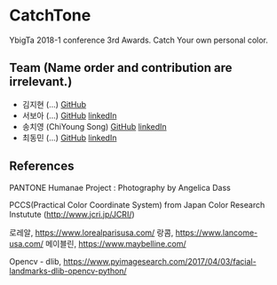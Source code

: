 # CatchTone
YbigTa 2018-1 conference 3rd Awards. Catch Your own personal color.

## Team (**Name order and contribution are irrelevant.**)
* 김지현 (...) [GitHub](https://github.com/ooojh)
* 서보아 (...) [GitHub](https://github.com/...) [linkedIn](https://www.linkedin.com/in/...)
* 송치영 (ChiYoung Song) [GitHub](https://github.com/SongChiYoung) [linkedIn](https://www.linkedin.com/in/치영-송-685671153)
* 최동민 (...) [GitHub](https://github.com/...) [linkedIn](https://www.linkedin.com/in/...)

## References

PANTONE Humanae Project : Photography by Angelica Dass

PCCS(Practical Color Coordinate System) from Japan Color Research Instutute (http://www.jcri.jp/JCRI/)

로레알, https://www.lorealparisusa.com/
랑콤, https://www.lancome-usa.com/
메이블린, https://www.maybelline.com/

Opencv - dlib, https://www.pyimagesearch.com/2017/04/03/facial-landmarks-dlib-opencv-python/
